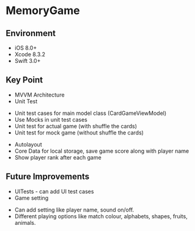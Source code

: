 # MemoryGame

## Environment

- iOS 8.0+
- Xcode 8.3.2
- Swift 3.0+

## Key Point

- MVVM Architecture
- Unit Test
* Unit test cases for main model class (CardGameViewModel)
* Use Mocks in unit test cases
* Unit test for actual game (with shuffle the cards)
* Unit test for mock game (without shuffle the cards)
- Autolayout
- Core Data for local storage, save game score along with player name
- Show player rank after each game

## Future Improvements

- UITests - can add UI test cases 
- Game setting 
* Can add setting like player name, sound on/off.
* Different playing options like match colour, alphabets, shapes, fruits, animals.
